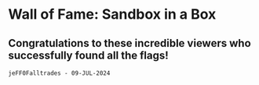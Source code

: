 # Wall of Fame: Sandbox in a Box

## Congratulations to these incredible viewers who successfully found all the flags!

```
jeFF0Falltrades - 09-JUL-2024
```
